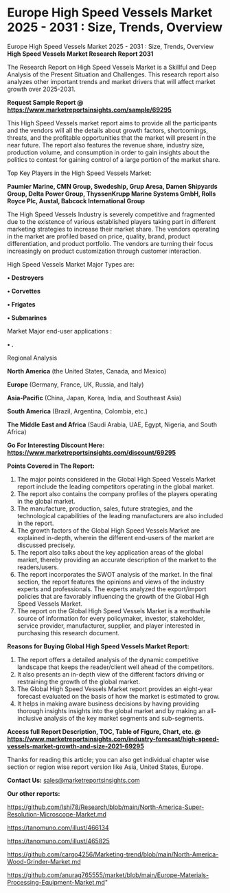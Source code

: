 # Europe High Speed Vessels Market 2025 - 2031 : Size, Trends, Overview
 Europe High Speed Vessels Market 2025 - 2031 : Size, Trends, Overview
<strong>High Speed Vessels Market Research Report 2031</strong>

The Research Report on High Speed Vessels Market is a Skillful and Deep Analysis of the Present Situation and Challenges. This research report also analyzes other important trends and market drivers that will affect market growth over 2025-2031.

<strong>Request Sample Report @ <a href=https://www.marketreportsinsights.com/sample/69295>https://www.marketreportsinsights.com/sample/69295</a></strong>

This High Speed Vessels market report aims to provide all the participants and the vendors will all the details about growth factors, shortcomings, threats, and the profitable opportunities that the market will present in the near future. The report also features the revenue share, industry size, production volume, and consumption in order to gain insights about the politics to contest for gaining control of a large portion of the market share.

Top Key Players in the High Speed Vessels Market:

<strong>Paumier Marine, CMN Group, Swedeship, Grup Aresa, Damen Shipyards Group, Delta Power Group, ThyssenKrupp Marine Systems GmbH, Rolls Royce Plc, Austal, Babcock International Group</strong>

The High Speed Vessels Industry is severely competitive and fragmented due to the existence of various established players taking part in different marketing strategies to increase their market share. The vendors operating in the market are profiled based on price, quality, brand, product differentiation, and product portfolio. The vendors are turning their focus increasingly on product customization through customer interaction.

High Speed Vessels Market Major Types are:

<strong>• Destroyers

• Corvettes

• Frigates

• Submarines</strong>

Market Major end-user applications :

<strong>• .</strong>

Regional Analysis

</u><strong><b>North America</b></strong> (the United States, Canada, and Mexico)

<strong><b>Europe </b></strong>(Germany, France, UK, Russia, and Italy)

<strong><b>Asia-Pacific</b></strong> (China, Japan, Korea, India, and Southeast Asia)

<strong><b>South America</b></strong> (Brazil, Argentina, Colombia, etc.)

<strong><b>The Middle East and Africa</b></strong> (Saudi Arabia, UAE, Egypt, Nigeria, and South Africa)

<strong>Go For Interesting Discount Here: <a href=https://www.marketreportsinsights.com/discount/69295>https://www.marketreportsinsights.com/discount/69295</a></strong>

<strong>Points Covered in The Report:</strong>
<ol>
  <li>The major points considered in the Global High Speed Vessels Market report include the leading competitors operating in the global market.</li>
  <li>The report also contains the company profiles of the players operating in the global market.</li>
  <li>The manufacture, production, sales, future strategies, and the technological capabilities of the leading manufacturers are also included in the report.</li>
  <li>The growth factors of the Global High Speed Vessels Market are explained in-depth, wherein the different end-users of the market are discussed precisely.</li>
  <li>The report also talks about the key application areas of the global market, thereby providing an accurate description of the market to the readers/users.</li>
  <li>The report incorporates the SWOT analysis of the market. In the final section, the report features the opinions and views of the industry experts and professionals. The experts analyzed the export/import policies that are favorably influencing the growth of the Global High Speed Vessels Market.</li>
  <li>The report on the Global High Speed Vessels Market is a worthwhile source of information for every policymaker, investor, stakeholder, service provider, manufacturer, supplier, and player interested in purchasing this research document.</li>
</ol>
<strong>Reasons for Buying Global High Speed Vessels Market Report:</strong>

<ol>
  <li>The report offers a detailed analysis of the dynamic competitive landscape that keeps the reader/client well ahead of the competitors.</li>
  <li>It also presents an in-depth view of the different factors driving or restraining the growth of the global market.</li>
  <li>The Global High Speed Vessels Market report provides an eight-year forecast evaluated on the basis of how the market is estimated to grow.</li>
  <li>It helps in making aware business decisions by having providing thorough insights insights into the global market and by making an all-inclusive analysis of the key market segments and sub-segments.</li>
</ol>
<strong>Access full Report Description, TOC, Table of Figure, Chart, etc. @ <a href=https://www.marketreportsinsights.com/industry-forecast/high-speed-vessels-market-growth-and-size-2021-69295>https://www.marketreportsinsights.com/industry-forecast/high-speed-vessels-market-growth-and-size-2021-69295</a></strong>


Thanks for reading this article; you can also get individual chapter wise section or region wise report version like Asia, United States, Europe.

<strong>Contact Us:</strong>
sales@marketreportsinsights.com

<strong>Our other reports:</strong>

<a href=https://github.com/Ishi78/Research/blob/main/North-America-Super-Resolution-Microscope-Market.md>https://github.com/Ishi78/Research/blob/main/North-America-Super-Resolution-Microscope-Market.md</a>

<a href=https://tanomuno.com/illust/466134>https://tanomuno.com/illust/466134</a>

<a href=https://tanomuno.com/illust/465825>https://tanomuno.com/illust/465825</a>

<a href=https://github.com/cargo4256/Marketing-trend/blob/main/North-America-Wood-Grinder-Market.md>https://github.com/cargo4256/Marketing-trend/blob/main/North-America-Wood-Grinder-Market.md</a>

<a href=https://github.com/anurag765555/market/blob/main/Europe-Materials-Processing-Equipment-Market.md>https://github.com/anurag765555/market/blob/main/Europe-Materials-Processing-Equipment-Market.md</a>"
